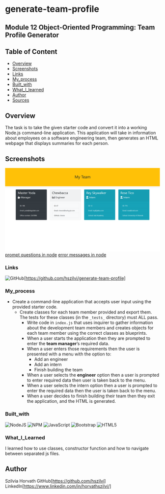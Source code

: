# generate-team-profile

## Module 12 Object-Oriented Programming: Team Profile Generator

## Table of Content
* [Overview](#Overview)
* [Screenshots](#Screenshots)
* [Links](#Links)
* [My_process](#My_process)
* [Built_with](#Built_with)
* [What_I_learned](#What_I_learned)
* [Author](#Author)
* [Sources](#Sources)

## Overview

The task is to take the given starter code and convert it into a working Node.js command-line application. This application will take in information about employees on a software engineering team, then generates an HTML webpage that displays summaries for each person. 

## Screenshots
![show generated html - the team](./assets/images/Screenshot-generated-html.png)
[prompt questions in node](./assets/images/Screenshot%20prompts.png)
[error messages in node](./assets/images/Screenshot-error-answers.png)

### Links
![GitHub](https://img.shields.io/badge/github-%23121011.svg?style=for-the-badge&logo=github&logoColor=white)[https://github.com/hszilvi/generate-team-profile]

### My_process
* Create a command-line application that accepts user input using the provided starter code.   
  * Create classes for each team member provided and export them. The tests for these classes (in the `_tests_` directory) must ALL pass.     
      * Write code in `index.js` that uses inquirer to gather information about the development team members and creates objects for each team member using the correct classes as blueprints.
    * When a user starts the application then they are prompted to enter the **team manager**’s required data.
    * When a user enters those requirements then the user is presented with a menu with the option to:
      * Add an engineer
      * Add an intern 
      * Finish building the team
    * When a user selects the **engineer** option then a user is prompted to enter required data then user is taken back to the menu.
    * When a user selects the intern option then a user is prompted to enter the required data then the user is taken back to the menu.
    * When a user decides to finish building their team then they exit the application, and the HTML is generated.

### Built_with
![NodeJS](https://img.shields.io/badge/node.js-6DA55F?style=for-the-badge&logo=node.js&logoColor=white)
![NPM](https://img.shields.io/badge/NPM-%23CB3837.svg?style=for-the-badge&logo=npm&logoColor=white)
![JavaScript](https://img.shields.io/badge/javascript-%23323330.svg?style=for-the-badge&logo=javascript&logoColor=%23F7DF1E)
![Bootstrap](https://img.shields.io/badge/bootstrap-%238511FA.svg?style=for-the-badge&logo=bootstrap&logoColor=white)
![HTML5](https://img.shields.io/badge/html5-%23E34F26.svg?style=for-the-badge&logo=html5&logoColor=white)

### What_I_Learned
I learned how to use classes, constructor function and how to navigate between separated js files. 

## Author
Szilvia Horvath
GitHub[https://github.com/hszilvi]
LinkedIn[https://www.linkedin.com/in/horvathszilvi/]
